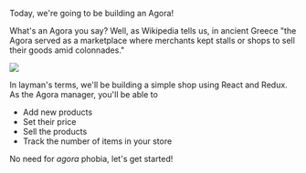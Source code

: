 Today, we're going to be building an Agora!

  

What's an Agora you say? Well, as Wikipedia tells us, in ancient Greece "the Agora served as a marketplace where merchants kept stalls or shops to sell their goods amid colonnades."

  

![](http://www.athenskey.com/uploads/1/8/0/9/18093069/editor/agoranew_1.jpg?1484490380)

  

In layman's terms, we'll be building a simple shop using React and Redux. As the Agora manager, you'll be able to

  

-   Add new products
-   Set their price
-   Sell the products
-   Track the number of items in your store

  

No need for _agora_ phobia, let's get started!